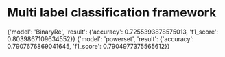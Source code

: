 # Multi label classification framework
{'model': 'BinaryRe', 'result': {'accuracy': 0.7255393878575013, 'f1_score': 0.8039867109634552}}
{'model': 'powerset', 'result': {'accuracy': 0.7907676869041645, 'f1_score': 0.7904977375565612}}
